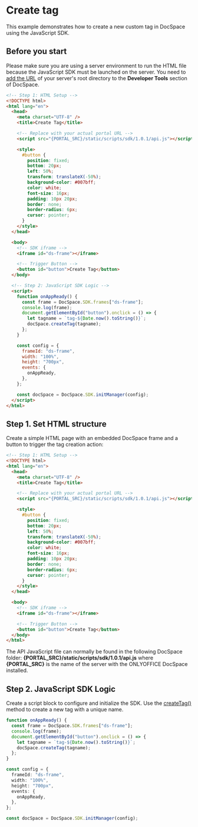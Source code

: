 # Create tag
This example demonstrates how to create a new custom tag in DocSpace using the JavaScript SDK.

## Before you start
Please make sure you are using a server environment to run the HTML file because the JavaScript SDK must be launched on the server.
You need to [add the URL](../../../get-started/basic-concepts.md#step-1-specifying-the-docspace-url) of your server's root directory to the **Developer Tools** section of DocSpace.

``` html
<!-- Step 1: HTML Setup -->
<!DOCTYPE html>
<html lang="en">
  <head>
    <meta charset="UTF-8" />
    <title>Create Tag</title>

    <!-- Replace with your actual portal URL -->
    <script src="{PORTAL_SRC}/static/scripts/sdk/1.0.1/api.js"></script>

    <style>
      #button {
        position: fixed;
        bottom: 20px;
        left: 50%;
        transform: translateX(-50%);
        background-color: #007bff;
        color: white;
        font-size: 16px;
        padding: 10px 20px;
        border: none;
        border-radius: 6px;
        cursor: pointer;
      }
    </style>
  </head>

  <body>
    <!-- SDK iframe -->
    <iframe id="ds-frame"></iframe>

    <!-- Trigger Button -->
    <button id="button">Create Tag</button>
  </body>

  <!-- Step 2: JavaScript SDK Logic -->
  <script>
    function onAppReady() {
      const frame = DocSpace.SDK.frames["ds-frame"];
      console.log(frame);
      document.getElementById("button").onclick = () => {
        let tagname = `tag-${Date.now().toString()}`;
        docSpace.createTag(tagname);
      };
    }

    const config = {
      frameId: "ds-frame",
      width: "100%",
      height: "700px",
      events: {
        onAppReady,
      },
    };

    const docSpace = DocSpace.SDK.initManager(config);
  </script>
</html>
```

## Step 1. Set HTML structure
Create a simple HTML page with an embedded DocSpace frame and a button to trigger the tag creation action:

``` html
<!-- Step 1: HTML Setup -->
<!DOCTYPE html>
<html lang="en">
  <head>
    <meta charset="UTF-8" />
    <title>Create Tag</title>

    <!-- Replace with your actual portal URL -->
    <script src="{PORTAL_SRC}/static/scripts/sdk/1.0.1/api.js"></script>

    <style>
      #button {
        position: fixed;
        bottom: 20px;
        left: 50%;
        transform: translateX(-50%);
        background-color: #007bff;
        color: white;
        font-size: 16px;
        padding: 10px 20px;
        border: none;
        border-radius: 6px;
        cursor: pointer;
      }
    </style>
  </head>

  <body>
    <!-- SDK iframe -->
    <iframe id="ds-frame"></iframe>

    <!-- Trigger Button -->
    <button id="button">Create Tag</button>
  </body>
</html>
```

The API JavaScript file can normally be found in the following DocSpace folder: **\{PORTAL_SRC\}/static/scripts/sdk/1.0.1/api.js** where **\{PORTAL_SRC\}** is the name of the server with the ONLYOFFICE DocSpace installed.

## Step 2. JavaScript SDK Logic
Create a script block to configure and initialize the SDK. Use the [createTag()](../../../usage-sdk/methods.md#createtag) method to create a new tag with a unique name.

``` ts
function onAppReady() {
  const frame = DocSpace.SDK.frames["ds-frame"];
  console.log(frame);
  document.getElementById("button").onclick = () => {
    let tagname = `tag-${Date.now().toString()}`;
    docSpace.createTag(tagname);
  };
}

const config = {
  frameId: "ds-frame",
  width: "100%",
  height: "700px",
  events: {
    onAppReady,
  },
};

const docSpace = DocSpace.SDK.initManager(config);
```

